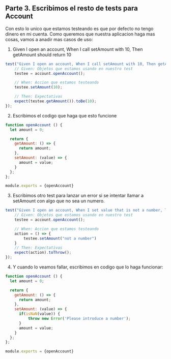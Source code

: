 ## Parte 3. Escribimos el resto de tests para Account

Con esto lo unico que estamos testeando es que por defecto no tengo dinero en mi cuenta. Como queremos que nuestra aplicacion haga mas cosas, vamos a anadir mas casos de uso:

1. Given I open an account, When I call setAmount with 10, Then getAmount should return 10

```javascript
test("Given I open an account, When I call setAmount with 10, Then getAmount should return 10", () => {
    // Given: Objetos que estamos usando en nuestro test
    testee = account.openAccount();

    // When: Accion que estamos testeando
    testee.setAmount(10);

    // Then: Expectativas
    expect(testee.getAmount()).toBe(10);
});
```

2. Escribimos el codigo que haga que esto funcione
```javascript
function openAccount () {
  let amount = 0;

  return {
    getAmount: () => {
      return amount;
    },
    setAmount: (value) => {
      amount = value;
    }
  };
};

module.exports = {openAccount}
```

3. Escribimos otro test para lanzar un error si se intentar llamar a setAmount con algo que no sea un numero.

```javascript
test("Given I open an account, When I set value that is not a number, Then it should throw and error", () => {
    // Given: Objetos que estamos usando en nuestro test
    testee = account.openAccount();

    // When: Accion que estamos testeando
    action = () => {
        testee.setAmount("not a number") 
    }
    // Then: Expectativas
    expect(action).toThrow();
});
```

4. Y cuando lo veamos fallar, escribimos en codigo que lo haga funcionar:

```javascript
function openAccount () {
  let amount = 0;

  return {
    getAmount: () => {
      return amount;
    },
    setAmount: (value) => {
      if(isNaN(value)) {
          throw new Error('Please introduce a number');
      }
      amount = value;
    }
  };
};

module.exports = {openAccount}
```
